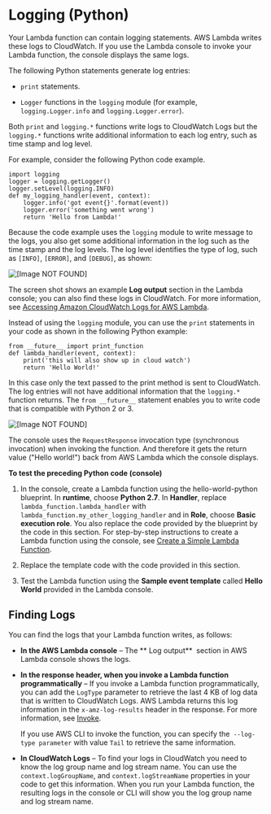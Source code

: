 # Logging \(Python\)<a name="python-logging"></a>

Your Lambda function can contain logging statements\. AWS Lambda writes these logs to CloudWatch\. If you use the Lambda console to invoke your Lambda function, the console displays the same logs\. 

The following Python statements generate log entries:

+ `print` statements\.

+ `Logger` functions in the `logging` module \(for example, `logging.Logger.info` and `logging.Logger.error`\)\.

Both `print` and `logging.*` functions write logs to CloudWatch Logs but the `logging.*` functions write additional information to each log entry, such as time stamp and log level\.

For example, consider the following Python code example\. 

```
import logging
logger = logging.getLogger()
logger.setLevel(logging.INFO)
def my_logging_handler(event, context):
    logger.info('got event{}'.format(event))
    logger.error('something went wrong')
    return 'Hello from Lambda!'
```

Because the code example uses the `logging` module to write message to the logs, you also get some additional information in the log such as the time stamp and the log levels\. The log level identifies the type of log, such as `[INFO]`, `[ERROR]`, and `[DEBUG]`, as shown:

![\[Image NOT FOUND\]](http://docs.aws.amazon.com/lambda/latest/dg/images/python-logging-10.png)

The screen shot shows an example **Log output** section in the Lambda console; you can also find these logs in CloudWatch\. For more information, see [Accessing Amazon CloudWatch Logs for AWS Lambda](monitoring-functions-logs.md)\.

Instead of using the `logging` module, you can use the `print` statements in your code as shown in the following Python example:

```
from __future__ import print_function
def lambda_handler(event, context):
    print('this will also show up in cloud watch')
    return 'Hello World!'
```

In this case only the text passed to the print method is sent to CloudWatch\. The log entries will not have additional information that the `logging.*` function returns\. The `from __future__` statement enables you to write code that is compatible with Python 2 or 3\.

![\[Image NOT FOUND\]](http://docs.aws.amazon.com/lambda/latest/dg/images/python-logging-20.png)

The console uses the `RequestResponse` invocation type \(synchronous invocation\) when invoking the function\. And therefore it gets the return value \("Hello world\!"\) back from AWS Lambda which the console displays\.

**To test the preceding Python code \(console\)**

1. In the console, create a Lambda function using the hello\-world\-python blueprint\. In **runtime**, choose **Python 2\.7**\. In **Handler**, replace `lambda_function.lambda_handler` with `lambda_function.my_other_logging_handler` and in **Role**, choose **Basic execution role**\. You also replace the code provided by the blueprint by the code in this section\. For step\-by\-step instructions to create a Lambda function using the console, see  [Create a Simple Lambda Function](get-started-create-function.md)\. 

1. Replace the template code with the code provided in this section\.

1. Test the Lambda function using the **Sample event template** called **Hello World** provided in the Lambda console\. 

## Finding Logs<a name="python-logging-finding-logs"></a>

You can find the logs that your Lambda function writes, as follows:

+ **In the AWS Lambda console** – The ** Log output**  section in AWS Lambda console shows the logs\. 

+ **In the response header, when you invoke a Lambda function programmatically** – If you invoke a Lambda function programmatically, you can add the `LogType` parameter to retrieve the last 4 KB of log data that is written to CloudWatch Logs\. AWS Lambda returns this log information in the `x-amz-log-results` header in the response\. For more information, see [Invoke](API_Invoke.md)\.

  If you use AWS CLI to invoke the function, you can specify the` --log-type parameter` with value `Tail` to retrieve the same information\.

+ **In CloudWatch Logs** – To find your logs in CloudWatch you need to know the log group name and log stream name\. You can use the `context.logGroupName`, and `context.logStreamName` properties in your code to get this information\. When you run your Lambda function, the resulting logs in the console or CLI will show you the log group name and log stream name\. 